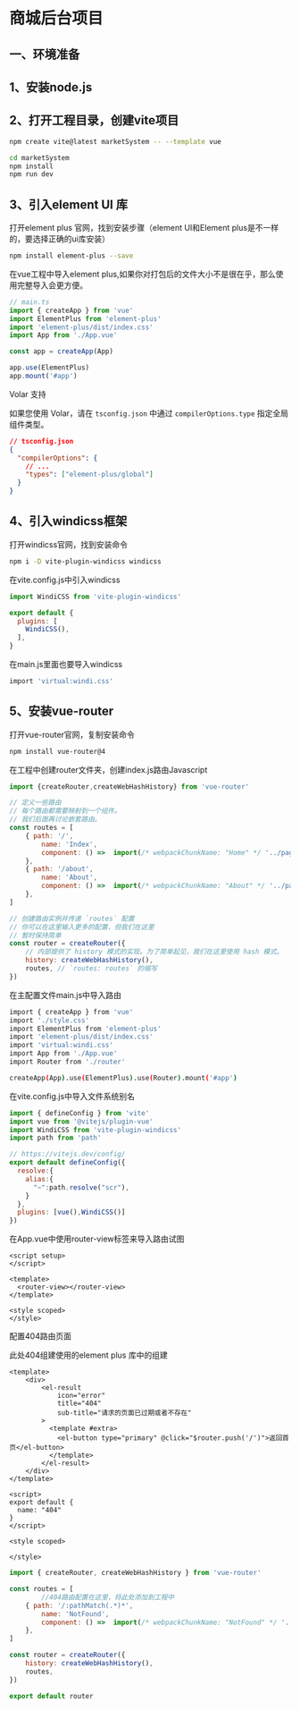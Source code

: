 # 商城后台项目

## 一、环境准备

## 1、安装node.js

## 2、打开工程目录，创建vite项目

```bash
npm create vite@latest marketSystem -- --template vue

cd marketSystem
npm install
npm run dev
```

## 3、引入element UI 库

打开element plus 官网，找到安装步骤（element UI和Element plus是不一样的，要选择正确的ui库安装）

```bash
npm install element-plus --save
```

在vue工程中导入element plus,如果你对打包后的文件大小不是很在乎，那么使用完整导入会更方便。

```js
// main.ts
import { createApp } from 'vue'
import ElementPlus from 'element-plus'
import 'element-plus/dist/index.css'
import App from './App.vue'

const app = createApp(App)

app.use(ElementPlus)
app.mount('#app')
```

Volar 支持

如果您使用 Volar，请在 `tsconfig.json` 中通过 `compilerOptions.type` 指定全局组件类型。

```json
// tsconfig.json
{
  "compilerOptions": {
    // ...
    "types": ["element-plus/global"]
  }
}
```

## 4、引入windicss框架

打开windicss官网，找到安装命令

```bash
npm i -D vite-plugin-windicss windicss
```

在vite.config.js中引入windicss

```js
import WindiCSS from 'vite-plugin-windicss'

export default {
  plugins: [
    WindiCSS(),
  ],
}
```

在main.js里面也要导入windicss

```bash
import 'virtual:windi.css'
```

## 5、安装vue-router

打开vue-router官网，复制安装命令

```bash
npm install vue-router@4
```

在工程中创建router文件夹，创建index.js路由Javascript

```js
import {createRouter,createWebHashHistory} from 'vue-router'

// 定义一些路由
// 每个路由都需要映射到一个组件。
// 我们后面再讨论嵌套路由。
const routes = [
    { path: '/',
        name: 'Index',
        component: () =>  import(/* webpackChunkName: "Home" */ '../pages/Index.vue')
    },
    { path: '/about',
        name: 'About',
        component: () =>  import(/* webpackChunkName: "About" */ '../pages/About.vue')
    },
]

// 创建路由实例并传递 `routes` 配置
// 你可以在这里输入更多的配置，但我们在这里
// 暂时保持简单
const router = createRouter({
    // 内部提供了 history 模式的实现。为了简单起见，我们在这里使用 hash 模式。
    history: createWebHashHistory(),
    routes, // `routes: routes` 的缩写
})
```

在主配置文件main.js中导入路由

```bash
import { createApp } from 'vue'
import './style.css'
import ElementPlus from 'element-plus'
import 'element-plus/dist/index.css'
import 'virtual:windi.css'
import App from './App.vue'
import Router from './router'

createApp(App).use(ElementPlus).use(Router).mount('#app')
```

在vite.config.js中导入文件系统别名

```js
import { defineConfig } from 'vite'
import vue from '@vitejs/plugin-vue'
import WindiCSS from 'vite-plugin-windicss'
import path from 'path'

// https://vitejs.dev/config/
export default defineConfig({
  resolve:{
    alias:{
      "~":path.resolve("scr"),
    }
  },
  plugins: [vue(),WindiCSS()]
})
```

在App.vue中使用router-view标签来导入路由试图

```vue
<script setup>
</script>

<template>
  <router-view></router-view>
</template>

<style scoped>
</style>
```

配置404路由页面

此处404组建使用的element plus 库中的组建

```vue
<template>
    <div>
        <el-result
            icon="error"
            title="404"
            sub-title="请求的页面已过期或者不存在"
        >
          <template #extra>
            <el-button type="primary" @click="$router.push('/')">返回首页</el-button>
          </template>
        </el-result>
    </div>
</template>

<script>
export default {
  name: "404"
}
</script>

<style scoped>

</style>
```

```js
import { createRouter, createWebHashHistory } from 'vue-router'

const routes = [
		//404路由配置在这里，将此处添加到工程中
    { path: '/:pathMatch(.*)*',
        name: 'NotFound',
        component: () =>  import(/* webpackChunkName: "NotFound" */ '../pages/404.vue')
    },
]

const router = createRouter({
    history: createWebHashHistory(),
    routes, 
})

export default router
```


